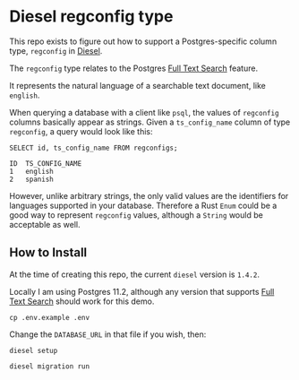 Diesel regconfig type
===

This repo exists to figure out how to support a Postgres-specific column type, `regconfig` in [Diesel](http://diesel.rs/).

The `regconfig` type relates to the Postgres [Full Text Search](https://www.postgresql.org/docs/current/textsearch.html) feature.

It represents the natural language of a searchable text document, like `english`.

When querying a database with a client like `psql`, the values of `regconfig` columns
basically appear as strings. Given a `ts_config_name` column of type `regconfig`,
a query would look like this:

```
SELECT id, ts_config_name FROM regconfigs;

ID  TS_CONFIG_NAME
1   english
2   spanish
```

However, unlike arbitrary strings, the only valid values are the identifiers for languages supported in your database.
Therefore a Rust `Enum` could be a good way to represent `regconfig` values, although a `String` would be acceptable as well.

## How to Install

At the time of creating this repo, the current `diesel` version is `1.4.2`.

Locally I am using Postgres 11.2, although any version that supports [Full Text Search](https://www.postgresql.org/docs/current/textsearch.html) should work for this demo.

```
cp .env.example .env
```

Change the `DATABASE_URL` in that file if you wish, then:

```
diesel setup
```

```
diesel migration run
```

